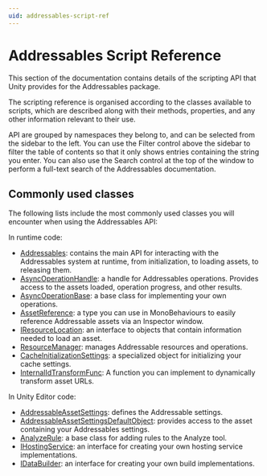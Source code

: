 ```yaml
---
uid: addressables-script-ref
---
```


# Addressables Script Reference

This section of the documentation contains details of the scripting API that Unity provides for the Addressables package. 

The scripting reference is organised according to the classes available to scripts, which are described along with their methods, properties, and any other information relevant to their use.

API are grouped by namespaces they belong to, and can be selected from the sidebar to the left. You can use the Filter control above the sidebar to filter the table of contents so that it only shows entries containing the string you enter. You can also use the Search control at the top of the window to perform a full-text search of the Addressables documentation.

## Commonly used classes

The following lists include the most commonly used classes you will encounter when using the Addressables API:

In runtime code:

* [Addressables]: contains the main API for interacting with the Addressables system at runtime, from initialization, to loading assets, to releasing them.
* [AsyncOperationHandle]: a handle for Addressables operations. Provides access to the assets loaded, operation progress, and other results.
* [AsyncOperationBase]: a base class for implementing your own operations.
* [AssetReference]: a type you can use in MonoBehaviours to easily reference Addressable assets via an Inspector window.
* [IResourceLocation]: an interface to objects that contain information needed to load an asset.
* [ResourceManager]: manages Addressable resources and operations.
* [CacheInitializationSettings]: a specialized object for initializing your cache settings.
* [InternalIdTransformFunc]: A function you can implement to dynamically transform asset URLs.

In Unity Editor code:

* [AddressableAssetSettings]: defines the Addressable settings.
* [AddressableAssetSettingsDefaultObject]: provides access to the asset containing your Addressables settings.
* [AnalyzeRule]: a base class for adding rules to the Analyze tool.
* [IHostingService]: an interface for creating your own hosting service implementations.
* [IDataBuilder]: an interface for creating your own build implementations.


[Addressables]: xref:UnityEngine.AddressableAssets.Addressables
[AsyncOperationHandle]: xref:UnityEngine.ResourceManagement.AsyncOperations.AsyncOperationHandle
[AsyncOperationBase]: xref:UnityEngine.ResourceManagement.AsyncOperations.AsyncOperationBase`1
[IResourceLocation]: xref:UnityEngine.ResourceManagement.ResourceLocations.IResourceLocation
[CacheInitializationSettings]: xref:UnityEditor.AddressableAssets.Settings.CacheInitializationSettings
[InternalIdTransformFunc]: xref:UnityEngine.ResourceManagement.ResourceManager.InternalIdTransformFunc
[AssetReference]: xref:UnityEngine.AddressableAssets.AssetReference
[AddressableAssetSettings]: xref:UnityEditor.AddressableAssets.Settings.AddressableAssetSettings
[AddressableAssetSettingsDefaultObject]: xref:UnityEditor.AddressableAssets.AddressableAssetSettingsDefaultObject
[AnalyzeRule]: xref:UnityEditor.AddressableAssets.Build.AnalyzeRules.AnalyzeRule
[IHostingService]: xref:UnityEditor.AddressableAssets.HostingServices.IHostingService
[IDataBuilder]: xref:UnityEditor.AddressableAssets.Build.IDataBuilder
[ResourceManager]: xref:UnityEngine.ResourceManagement.ResourceManager
